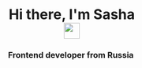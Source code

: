 <h1 align="center">Hi there, I'm Sasha<br /> 
<img src="https://github.com/blackcater/blackcater/raw/main/images/Hi.gif" height="32"/></h1>
<h3 align="center">Frontend developer from Russia <img height="15" https://avatanplus.com/files/resources/mid/595b6216bc22415d0cf728f3.png></h3>

